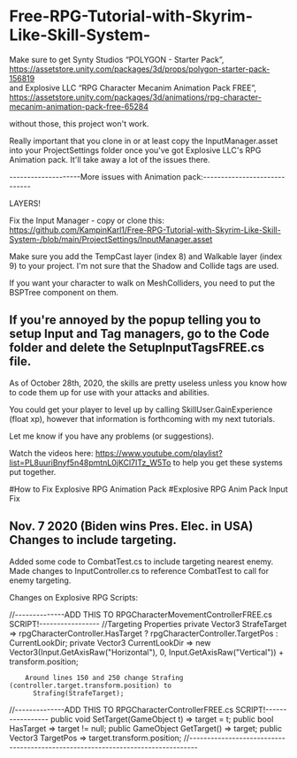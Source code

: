 # Free-RPG-Tutorial-with-Skyrim-Like-Skill-System-

Make sure to get Synty Studios “POLYGON - Starter Pack”, https://assetstore.unity.com/packages/3d/props/polygon-starter-pack-156819  
and
Explosive LLC “RPG Character Mecanim Animation Pack FREE”, https://assetstore.unity.com/packages/3d/animations/rpg-character-mecanim-animation-pack-free-65284 

without those, this project won't work. 

Really important that you clone in or at least copy the InputManager.asset into your ProjectSettings folder once you've got Explosive LLC's RPG Animation pack. It'll take away a lot of the issues there.

--------------------More issues with Animation pack:-----------------------------

LAYERS!

Fix the Input Manager - copy or clone this: https://github.com/KampinKarl1/Free-RPG-Tutorial-with-Skyrim-Like-Skill-System-/blob/main/ProjectSettings/InputManager.asset

Make sure you add the TempCast layer (index 8) and Walkable layer (index 9) to your project.
I'm not sure that the Shadow and Collide tags are used.

If you want your character to walk on MeshColliders, you need to put the BSPTree component on them.

If you're annoyed by the popup telling you to setup Input and Tag managers, go to the Code folder and delete the SetupInputTagsFREE.cs file.
----------------------------------------------------------------------------------

As of October 28th, 2020, the skills are pretty useless unless you know how to code them up for use with your attacks and abilities.

You could get your player to level up by calling SkillUser.GainExperience (float xp),
however that information is forthcoming with my next tutorials.

Let me know if you have any problems (or suggestions).

Watch the videos here: https://www.youtube.com/playlist?list=PL8uuriBnyf5n48pmtnL0jKCl7ITz_W5To to help you get these systems put together.


#How to Fix Explosive RPG Animation Pack
#Explosive RPG Anim Pack Input Fix


Nov. 7 2020 (Biden wins Pres. Elec. in USA) 
Changes to include targeting. 
----------------------------------------------------------------------------------
Added some code to CombatTest.cs to include targeting nearest enemy.
Made changes to InputController.cs to reference CombatTest to call for enemy targeting.

Changes on Explosive RPG Scripts:

  //--------------ADD THIS TO RPGCharacterMovementControllerFREE.cs SCRIPT!-----------------
        //Targeting Properties
        private Vector3 StrafeTarget => rpgCharacterController.HasTarget ? rpgCharacterController.TargetPos : CurrentLookDir;
        private Vector3 CurrentLookDir =>  new Vector3(Input.GetAxisRaw("Horizontal"), 0, Input.GetAxisRaw("Vertical")) + transform.position;
        
        Around lines 150 and 250 change Strafing (controller.target.transform.position) to 
          Strafing(StrafeTarget);
          
  //--------------ADD THIS TO RPGCharacterControllerFREE.cs SCRIPT!-----------------
        public void SetTarget(GameObject t) => target = t;
        public bool HasTarget => target != null;
        public GameObject GetTarget() => target;
        public Vector3 TargetPos => target.transform.position;
        //--------------------------------------------------------------------------------
